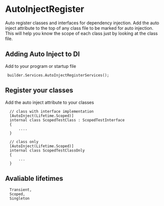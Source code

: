 # AutoInjectRegister
Auto register classes and interfaces for dependency injection. Add the auto inject attribute to the top of any class file to be marked for auto injection. This will help you know the scope of each class just by looking at the class file.

## Adding Auto Inject to DI

Add to your program or startup file

  ```c-sharp
   builder.Services.AutoInjectRegisterServices();
  ```

## Register your classes

Add the auto inject attribute to your classes

  ```c-sharp
    // class with interface implementation
    [AutoInject(Lifetime.Scoped)]
    internal class ScopedTestClass : ScopedTestInterface
    {
        ....
    }

    // class only
    [AutoInject(Lifetime.Scoped)]
    internal class ScopedTestClassOnly
    {
        ...
    }
  ```

## Avaliable lifetimes

  ```c-sharp
    Transient,
    Scoped,
    Singleton
  ```
